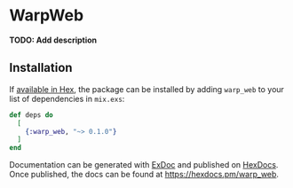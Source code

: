 # WarpWeb

**TODO: Add description**

## Installation

If [available in Hex](https://hex.pm/docs/publish), the package can be installed
by adding `warp_web` to your list of dependencies in `mix.exs`:

```elixir
def deps do
  [
    {:warp_web, "~> 0.1.0"}
  ]
end
```

Documentation can be generated with [ExDoc](https://github.com/elixir-lang/ex_doc)
and published on [HexDocs](https://hexdocs.pm). Once published, the docs can
be found at <https://hexdocs.pm/warp_web>.

